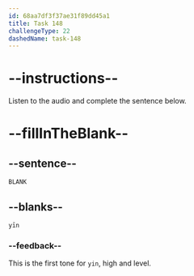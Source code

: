 ```yaml
---
id: 68aa7df3f37ae31f89dd45a1
title: Task 148
challengeType: 22
dashedName: task-148
---
```


<!-- (Audio) A: yīn -->

# --instructions--

Listen to the audio and complete the sentence below.

# --fillInTheBlank--

## --sentence--

`BLANK`

## --blanks--

`yīn`

### --feedback--

This is the first tone for `yin`, high and level.
